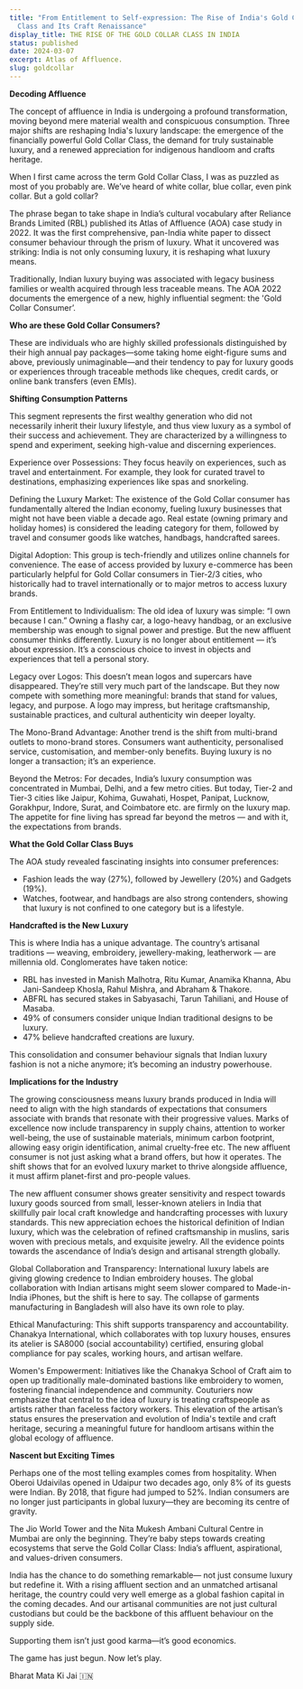 ```yaml
---
title: "From Entitlement to Self-expression: The Rise of India's Gold Collar
  Class and Its Craft Renaissance"
display_title: THE RISE OF THE GOLD COLLAR CLASS IN INDIA
status: published
date: 2024-03-07
excerpt: Atlas of Affluence.
slug: goldcollar
---
```

**Decoding Affluence**

The concept of affluence in India is undergoing a profound transformation, moving beyond mere material wealth and conspicuous consumption. Three major shifts are reshaping India's luxury landscape: the emergence of the financially powerful Gold Collar Class, the demand for truly sustainable luxury, and a renewed appreciation for indigenous handloom and crafts heritage. 


When I first came across the term Gold Collar Class, I was as puzzled as most of you probably are. We’ve heard of white collar, blue collar, even pink collar. But a gold collar?


The phrase began to take shape in India’s cultural vocabulary after Reliance Brands Limited (RBL) published its Atlas of Affluence (AOA) case study in 2022. It was the first comprehensive, pan-India white paper to dissect consumer behaviour through the prism of luxury. What it uncovered was striking: India is not only consuming luxury, it is reshaping what luxury means.


Traditionally, Indian luxury buying was associated with legacy business families or wealth acquired through less traceable means. The AOA 2022 documents the emergence of a new, highly influential segment: the 'Gold Collar Consumer’.

**Who are these Gold Collar Consumers?** 


These are individuals who are highly skilled professionals distinguished by their high annual pay packages—some taking home eight-figure sums and above, previously unimaginable—and their tendency to pay for luxury goods or experiences through traceable methods like cheques, credit cards, or online bank transfers (even EMIs).

**Shifting Consumption Patterns**

This segment represents the first wealthy generation who did not necessarily inherit their luxury lifestyle, and thus view luxury as a symbol of their success and achievement. They are characterized by a willingness to spend and experiment, seeking high-value and discerning experiences.

Experience over Possessions: They focus heavily on experiences, such as travel and entertainment. For example, they look for curated travel to destinations, emphasizing experiences like spas and snorkeling.

Defining the Luxury Market: The existence of the Gold Collar consumer has fundamentally altered the Indian economy, fueling luxury businesses that might not have been viable a decade ago. Real estate (owning primary and holiday homes) is considered the leading category for them, followed by travel and consumer goods like watches, handbags, handcrafted sarees.

Digital Adoption: This group is tech-friendly and utilizes online channels for convenience. The ease of access provided by luxury e-commerce has been particularly helpful for Gold Collar consumers in Tier-2/3 cities, who historically had to travel internationally or to major metros to access luxury brands.


From Entitlement to Individualism: The old idea of luxury was simple: “I own because I can.” Owning a flashy car, a logo-heavy handbag, or an exclusive membership was enough to signal power and prestige. But the new affluent consumer thinks differently. Luxury is no longer about entitlement — it’s about expression. It’s a conscious choice to invest in objects and experiences that tell a personal story.


Legacy over Logos: This doesn’t mean logos and supercars have disappeared. They’re still very much part of the landscape. But they now compete with something more meaningful: brands that stand for values, legacy, and purpose. A logo may impress, but heritage craftsmanship, sustainable practices, and cultural authenticity win deeper loyalty.


The Mono-Brand Advantage: Another trend is the shift from multi-brand outlets to mono-brand stores. Consumers want authenticity, personalised service, customisation, and member-only benefits. Buying luxury is no longer a transaction; it’s an experience.


Beyond the Metros: For decades, India’s luxury consumption was concentrated in Mumbai, Delhi, and a few metro cities. But today, Tier-2 and Tier-3 cities like Jaipur, Kohima, Guwahati, Hospet, Panipat, Lucknow, Gorakhpur, Indore, Surat, and Coimbatore etc. are firmly on the luxury map. The appetite for fine living has spread far beyond the metros — and with it, the expectations from brands.


**What the Gold Collar Class Buys**


The AOA study revealed fascinating insights into consumer preferences:

* Fashion leads the way (27%), followed by Jewellery (20%) and Gadgets (19%).
* Watches, footwear, and handbags are also strong contenders, showing that luxury is not confined to one category but is a lifestyle.

**Handcrafted is the New Luxury**


This is where India has a unique advantage. The country’s artisanal traditions — weaving, embroidery, jewellery-making, leatherwork — are millennia old. Conglomerates have taken notice:


* RBL has invested in Manish Malhotra, Ritu Kumar, Anamika Khanna, Abu Jani-Sandeep Khosla, Rahul Mishra, and Abraham & Thakore.
* ABFRL has secured stakes in Sabyasachi, Tarun Tahiliani, and House of Masaba.
* 49% of consumers consider unique Indian traditional designs to be luxury.
* 47% believe handcrafted creations are luxury.


This consolidation and consumer behaviour signals that Indian luxury fashion is not a niche anymore; it’s becoming an industry powerhouse.

**Implications for the Industry**

The growing consciousness means luxury brands produced in India will need to align with the high standards of expectations that consumers associate with brands that resonate with their progressive values. Marks of excellence now include transparency in supply chains, attention to worker well-being, the use of sustainable materials, minimum carbon footprint, allowing easy origin identification, animal cruelty-free etc. The new affluent consumer is not just asking what a brand offers, but how it operates. The shift shows that for an evolved luxury market to thrive alongside affluence, it must affirm planet-first and pro-people values.

The new affluent consumer shows greater sensitivity and respect towards luxury goods sourced from small, lesser-known ateliers in India that skillfully pair local craft knowledge and handcrafting processes with luxury standards. This new appreciation echoes the historical definition of Indian luxury, which was the celebration of refined craftsmanship in muslins, saris woven with precious metals, and exquisite jewelry. All the evidence points towards the ascendance of India’s design and artisanal strength globally.

Global Collaboration and Transparency: International luxury labels are giving glowing credence to Indian embroidery houses. The global collaboration with Indian artisans might seem slower compared to Made-in-India iPhones, but the shift is here to say. The collapse of garments manufacturing in Bangladesh will also have its own role to play.

Ethical Manufacturing: This shift supports transparency and accountability. Chanakya International, which collaborates with top luxury houses, ensures its atelier is SA8000 (social accountability) certified, ensuring global compliance for pay scales, working hours, and artisan welfare.

Women's Empowerment: Initiatives like the Chanakya School of Craft aim to open up traditionally male-dominated bastions like embroidery to women, fostering financial independence and community. Couturiers now emphasize that central to the idea of luxury is treating craftspeople as artists rather than faceless factory workers. This elevation of the artisan’s status ensures the preservation and evolution of India's textile and craft heritage, securing a meaningful future for handloom artisans within the global ecology of affluence.


**Nascent but Exciting Times** 


Perhaps one of the most telling examples comes from hospitality. When Oberoi Udaivilas opened in Udaipur two decades ago, only 8% of its guests were Indian. By 2018, that figure had jumped to 52%. Indian consumers are no longer just participants in global luxury—they are becoming its centre of gravity.


The Jio World Tower and the Nita Mukesh Ambani Cultural Centre in Mumbai are only the beginning. They’re baby steps towards creating ecosystems that serve the Gold Collar Class: India’s affluent, aspirational, and values-driven consumers.


India has the chance to do something remarkable— not just consume luxury but redefine it. With a rising affluent section and an unmatched artisanal heritage, the country could very well emerge as a global fashion capital in the coming decades. And our artisanal communities are not just cultural custodians but could be the backbone of this affluent behaviour on the supply side. 

Supporting them isn’t just good karma—it’s good economics.


The game has just begun. Now let’s play. 

Bharat Mata Ki Jai 🇮🇳